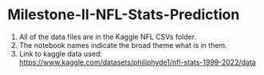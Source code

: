 # Milestone-II-NFL-Stats-Prediction

1. All of the data files are in the Kaggle NFL CSVs folder.
2. The notebook names indicate the broad theme what is in them.
3. Link to kaggle data used: https://www.kaggle.com/datasets/philiphyde1/nfl-stats-1999-2022/data 
